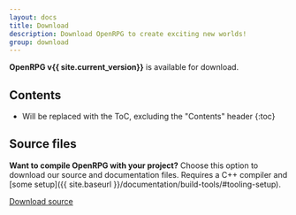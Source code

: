 ```yaml
---
layout: docs
title: Download
description: Download OpenRPG to create exciting new worlds!
group: download
---
```

**OpenRPG v{{ site.current_version}}** is available for download.

## Contents

* Will be replaced with the ToC, excluding the "Contents" header
{:toc}

<!-- ## OpenRPG installer

**Download OpenRPG's ready-to-use installer to easily managing your tabletop assets.** Includes compiled versions of all our programs and tools. Doesn't include documentation or source files.

<a href="{{ site.download.dist }}" class="btn btn-lg btn-bs">Download Bootstrap</a> -->

## Source files
**Want to compile OpenRPG with your project?** Choose this option to download our source and documentation files. Requires a C++ compiler and [some setup]({{ site.baseurl }}/documentation/build-tools/#tooling-setup).

<a href="{{ site.download.source }}" class="btn btn-lg">Download source</a>